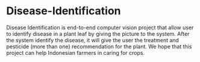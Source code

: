 # Disease-Identification
Disease Identification is end-to-end computer vision project that allow user to identify disease in a plant leaf by giving the picture to the system. After the system identify the disease, it will give the user the treatment and pesticide (more than one) recommendation for the plant. We hope that this project can help Indonesian farmers in caring for crops.
